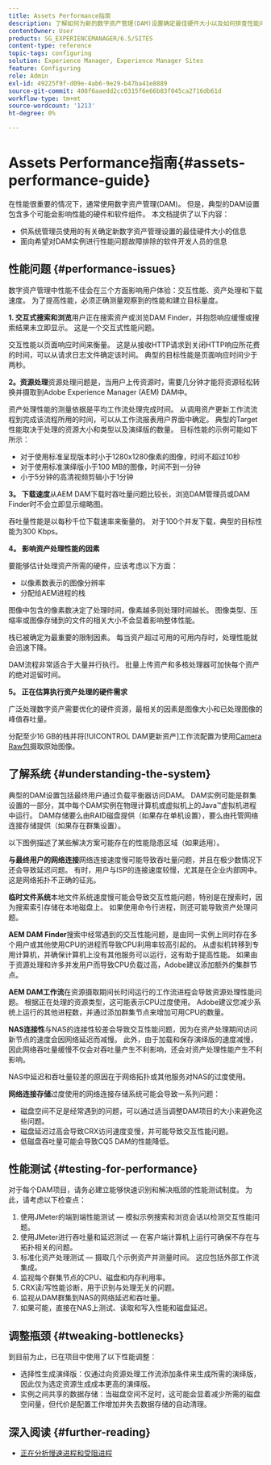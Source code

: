```yaml
---
title: Assets Performance指南
description: 了解如何为新的数字资产管理(DAM)设置确定最佳硬件大小以及如何排查性能问题
contentOwner: User
products: SG_EXPERIENCEMANAGER/6.5/SITES
content-type: reference
topic-tags: configuring
solution: Experience Manager, Experience Manager Sites
feature: Configuring
role: Admin
exl-id: 49225f9f-d09e-4ab6-9e29-b47ba41e8889
source-git-commit: 408f6aaedd2cc0315f6e66b83f045ca2716db61d
workflow-type: tm+mt
source-wordcount: '1213'
ht-degree: 0%

---
```


# Assets Performance指南{#assets-performance-guide}

在性能很重要的情况下，通常使用数字资产管理(DAM)。 但是，典型的DAM设置包含多个可能会影响性能的硬件和软件组件。 本文档提供了以下内容：

* 供系统管理员使用的有关确定新数字资产管理设置的最佳硬件大小的信息
* 面向希望对DAM实例进行性能问题故障排除的软件开发人员的信息

## 性能问题 {#performance-issues}

数字资产管理中性能不佳会在三个方面影响用户体验：交互性能、资产处理和下载速度。 为了提高性能，必须正确测量观察到的性能和建立目标量度。

**1. 交互式搜索和浏览**&#x200B;用户正在搜索资产或浏览DAM Finder，并抱怨响应缓慢或搜索结果未立即显示。 这是一个交互式性能问题。

交互性能以页面响应时间来衡量。 这是从接收HTTP请求到关闭HTTP响应所花费的时间，可以从请求日志文件确定该时间。 典型的目标性能是页面响应时间少于两秒。

**2。资源处理**&#x200B;资源处理问题是，当用户上传资源时，需要几分钟才能将资源轻松转换并摄取到Adobe Experience Manager (AEM) DAM中。

资产处理性能的测量依据是平均工作流处理完成时间。 从调用资产更新工作流流程到完成该流程所用的时间，可以从工作流报表用户界面中确定。 典型的Target性能取决于处理的资源大小和类型以及演绎版的数量。 目标性能的示例可能如下所示：

* 对于使用标准呈现版本时小于1280x1280像素的图像，时间不超过10秒
* 对于使用标准演绎版小于100 MB的图像，时间不到一分钟
* 小于5分钟的高清视频剪辑小于1分钟

**3。 下载速度**&#x200B;从AEM DAM下载时吞吐量问题比较长，浏览DAM管理员或DAM Finder时不会立即显示缩略图。

吞吐量性能是以每秒千位下载速率来衡量的。 对于100个并发下载，典型的目标性能为300 Kbps。

**4。 影响资产处理性能的因素**

要能够估计处理资产所需的硬件，应该考虑以下方面：

* 以像素数表示的图像分辨率
* 分配给AEM进程的栈

图像中包含的像素数决定了处理时间，像素越多则处理时间越长。
图像类型、压缩率或图像存储到的文件的相关大小不会显着影响整体性能。

栈已被确定为最重要的限制因素。 每当资产超过可用的可用内存时，处理性能就会迅速下降。

DAM流程非常适合于大量并行执行。 批量上传资产和多核处理器可加快每个资产的绝对逗留时间。

**5。 正在估算执行资产处理的硬件需求**

广泛处理数字资产需要优化的硬件资源，最相关的因素是图像大小和已处理图像的峰值吞吐量。

分配至少16 GB的栈并将[!UICONTROL DAM更新资产]工作流配置为使用[Camera Raw包](/help/assets/camera-raw.md)摄取原始图像。

## 了解系统 {#understanding-the-system}

典型的DAM设置包括最终用户通过负载平衡器访问DAM。 DAM实例可能是群集设置的一部分，其中每个DAM实例在物理计算机或虚拟机上的Java™虚拟机进程中运行。 DAM存储要么由RAID磁盘提供（如果存在单机设置），要么由托管网络连接存储提供（如果存在群集设置）。

以下图例描述了某些解决方案可能存在的性能隐患区域（如果适用）。

**与最终用户的网络连接**&#x200B;网络连接速度慢可能导致吞吐量问题，并且在极少数情况下还会导致延迟问题。 有时，用户与ISP的连接速度较慢，尤其是在企业内部网中。 这是网络拓扑不正确的征兆。

**临时文件系统**&#x200B;本地文件系统速度慢可能会导致交互性能问题，特别是在搜索时，因为搜索索引存储在本地磁盘上。 如果使用命令行进程，则还可能导致资产处理问题。

**AEM DAM Finder**&#x200B;搜索中经常遇到的交互性能问题，是由同一实例上同时存在多个用户或其他使用CPU的进程而导致CPU利用率较高引起的。 从虚拟机转移到专用计算机，并确保计算机上没有其他服务可以运行，这有助于提高性能。 如果由于资源处理和许多并发用户而导致CPU负载过高，Adobe建议添加额外的集群节点。

**AEM DAM工作流**&#x200B;在资源摄取期间长时间运行的工作流进程会导致资源处理性能问题。 根据正在处理的资源类型，这可能表示CPU过度使用。 Adobe建议您减少系统上运行的其他进程数，并通过添加群集节点来增加可用CPU的数量。

**NAS连接性**&#x200B;与NAS的连接性较差会导致交互性能问题，因为在资产处理期间访问新节点的速度会因网络延迟而减慢。 此外，由于加载和保存演绎版的速度减慢，因此网络吞吐量缓慢不仅会对吞吐量产生不利影响，还会对资产处理性能产生不利影响。

NAS中延迟和吞吐量较差的原因在于网络拓扑或其他服务对NAS的过度使用。

**网络连接存储**&#x200B;过度使用的网络连接存储系统可能会导致一系列问题：

* 磁盘空间不足是经常遇到的问题，可以通过适当调整DAM项目的大小来避免这些问题。
* 磁盘延迟过高会导致CRX访问速度变慢，并可能导致交互性能问题。
* 低磁盘吞吐量可能会导致CQ5 DAM的性能降低。

## 性能测试 {#testing-for-performance}

对于每个DAM项目，请务必建立能够快速识别和解决瓶颈的性能测试制度。 为此，请考虑以下检查点：

1. 使用JMeter的端到端性能测试 — 模拟示例搜索和浏览会话以检测交互性能问题。
1. 使用JMeter进行吞吐量和延迟测试 — 在客户端计算机上运行可确保不存在与拓扑相关的问题。
1. 标准化资产处理测试 — 摄取几个示例资产并测量时间。 这应包括外部工作流集成。
1. 监视每个群集节点的CPU、磁盘和内存利用率。
1. CRX读/写性能诊断，用于识别与处理无关的问题。
1. 监视从DAM群集到NAS的网络延迟和吞吐量。
1. 如果可能，直接在NAS上测试、读取和写入性能和磁盘延迟。

## 调整瓶颈 {#tweaking-bottlenecks}

到目前为止，已在项目中使用了以下性能调整：

* 选择性生成演绎版：仅通过向资源处理工作流添加条件来生成所需的演绎版，因此仅为选定资源生成成本更高的演绎版。
* 实例之间共享的数据存储：当磁盘空间不足时，这可能会显着减少所需的磁盘空间量，但代价是配置工作增加并失去数据存储的自动清理。

## 深入阅读 {#further-reading}

* [正在分析慢速进程和受阻进程](https://helpx.adobe.com/experience-manager/kb/AnalyzeSlowAndBlockedProcesses.html)
